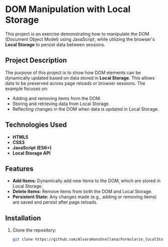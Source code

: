 # DOM Manipulation with Local Storage

This project is an exercise demonstrating how to manipulate the DOM (Document Object Model) using JavaScript, while utilizing the browser's **Local Storage** to persist data between sessions.

## Project Description

The purpose of this project is to show how DOM elements can be dynamically updated based on data stored in **Local Storage**. This allows data to be preserved across page reloads or browser sessions. The example focuses on:

- Adding and removing items from the DOM.
- Storing and retrieving data from Local Storage.
- Reflecting changes in the DOM when data is updated in Local Storage.

## Technologies Used

- **HTML5**
- **CSS3**
- **JavaScript (ES6+)**
- **Local Storage API**

## Features

- **Add Items:** Dynamically add new items to the DOM, which are stored in Local Storage.
- **Delete Items:** Remove items from both the DOM and Local Storage.
- **Persistent State:** Any changes made (e.g., adding or removing items) are saved and persist after page reloads.

## Installation

1. Clone the repository:

   ```bash
   git clone https://github.com/AlvaroHansOrellana/Formulario_localStorage.git
